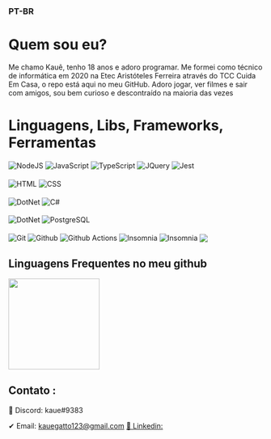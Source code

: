 ### PT-BR
# Quem sou eu? 
Me chamo Kauê, tenho 18 anos e adoro programar. Me formei como técnico de informática em 2020 na Etec Aristóteles Ferreira através do TCC Cuida Em Casa, o repo está aqui no meu GitHub. Adoro jogar, ver filmes e sair com amigos, sou bem curioso e descontraído na maioria das vezes
# Linguagens, Libs, Frameworks, Ferramentas
<div style="display: inline_block">
  <img target="_blank" align="center" alt="NodeJS" src="https://img.shields.io/badge/Node.js-339933?style=for-the-badge&logo=nodedotjs&logoColor=white">
  <img target="_blank" align="center" alt="JavaScript" src="https://img.shields.io/badge/JavaScript-323330?style=for-the-badge&logo=javascript&logoColor=F7DF1E">
  <img target="_blank" align="center" alt="TypeScript" src="https://img.shields.io/badge/TypeScript-007ACC?style=for-the-badge&logo=typescript&logoColor=white">
  <img target="_blank" align="center" alt="JQuery" src="https://img.shields.io/badge/jquery-%230769AD.svg?style=for-the-badge&logo=jquery&logoColor=white">
  <img target="_blank" align="center" alt="Jest" src="https://img.shields.io/badge/-jest-%23C21325?style=for-the-badge&logo=jest&logoColor=white">
  <br><br>
  <img target="_blank" align="center" alt="HTML" src="https://img.shields.io/badge/HTML5-E34F26?style=for-the-badge&logo=html5&logoColor=white">
  <img target="_blank" align="center" alt="CSS" src="https://img.shields.io/badge/CSS3-1572B6?style=for-the-badge&logo=css3&logoColor=white">
  <br><br>
  <img target="_blank" align="center" alt="DotNet" src="https://img.shields.io/badge/.NET-5C2D91?style=for-the-badge&logo=.net&logoColor=white">
  <img target="_blank" align="center" alt="C#" src="https://img.shields.io/badge/C%23-239120?style=for-the-badge&logo=c-sharp&logoColor=white">
  <br><br>
  
  <img target="_blank" align="center" alt="DotNet" src="https://img.shields.io/badge/MySQL-6699cc?style=for-the-badge&logo=mysql&logoColor=white">
  <img target="_blank" align="center" alt="PostgreSQL" src="https://img.shields.io/badge/PostgreSQL-316192?style=for-the-badge&logo=postgresql&logoColor=white">
  <br><br>
  <img target="_blank" align="center" alt="Git" src="https://img.shields.io/badge/git-%23F05033.svg?style=for-the-badge&logo=git&logoColor=white">
  <img target="_blank" align="center" alt="Github" src="https://img.shields.io/badge/github-%23121011.svg?style=for-the-badge&logo=github&logoColor=white">
  <img target="_blank" align="center" alt="Github Actions" src="https://img.shields.io/badge/github%20actions-%232671E5.svg?style=for-the-badge&logo=githubactions&logoColor=white">
  <img target="_blank" align="center" alt="Insomnia" src="https://img.shields.io/badge/Insomnia-black?style=for-the-badge&logo=insomnia&logoColor=5849BE">
  <img target="_blank" align="center" alt="Insomnia" src="https://img.shields.io/badge/JWT-black?style=for-the-badge&logo=JSON%20web%20tokens">
  <img target="https://conventionalcommits.org" align="center" src="https://img.shields.io/badge/Conventional%20Commits-1.0.0-yellow.svg">

</div>

## Linguagens Frequentes no meu github
<div>
  <img height="180em" src="https://github-readme-stats.vercel.app/api/top-langs/?username=kauegatto&hide=css,html&langs_count=5&theme=nightowl&layout=compact"/>
</div>

## Contato :
📲 Discord: kaue#9383

✔ Email: kauegatto123@gmail.com
[💼 Linkedin: ](https://linkedin.com/in/kaue-gatto)


